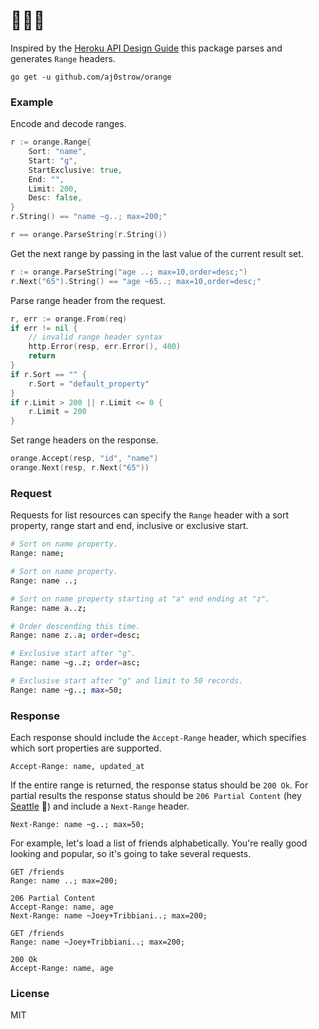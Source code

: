 # 🍊🍊🍊

Inspired by the [Heroku API Design Guide](https://www.gitbook.com/book/geemus/http-api-design/details) this package parses and generates `Range` headers. 

```
go get -u github.com/aj0strow/orange
```

### Example

Encode and decode ranges.

```go
r := orange.Range{
    Sort: "name",
    Start: "g",
    StartExclusive: true,
    End: "",
    Limit: 200,
    Desc: false,
}
r.String() == "name ~g..; max=200;"

r == orange.ParseString(r.String())
```

Get the next range by passing in the last value of the current result set.

```go
r := orange.ParseString("age ..; max=10,order=desc;")
r.Next("65").String() == "age ~65..; max=10,order=desc;"
```

Parse range header from the request.

```go
r, err := orange.From(req)
if err != nil {
    // invalid range header syntax
    http.Error(resp, err.Error(), 400)
    return
}
if r.Sort == "" {
    r.Sort = "default_property"
}
if r.Limit > 200 || r.Limit <= 0 {
    r.Limit = 200
}
```

Set range headers on the response.

```go
orange.Accept(resp, "id", "name")
orange.Next(resp, r.Next("65"))
```

### Request

Requests for list resources can specify the `Range` header with a sort property, range start and end, inclusive or exclusive start.

```sh
# Sort on name property.
Range: name;

# Sort on name property.
Range: name ..;

# Sort on name property starting at "a" end ending at "z".
Range: name a..z;

# Order descending this time.
Range: name z..a; order=desc;

# Exclusive start after "g".
Range: name ~g..z; order=asc;

# Exclusive start after "g" and limit to 50 records.
Range: name ~g..; max=50;
```

### Response

Each response should include the `Accept-Range` header, which specifies which sort properties are supported.

```
Accept-Range: name, updated_at
```

If the entire range is returned, the response status should be `200 Ok`. For partial results the response status should be `206 Partial Content` (hey [Seattle](https://en.wikipedia.org/wiki/Area_code_206) 👋) and include a `Next-Range` header. 

```
Next-Range: name ~g..; max=50;
```

For example, let's load a list of friends alphabetically. You're really good looking and popular, so it's going to take several requests. 

```
GET /friends
Range: name ..; max=200;
```

```
206 Partial Content
Accept-Range: name, age
Next-Range: name ~Joey+Tribbiani..; max=200;
```

```
GET /friends
Range: name ~Joey+Tribbiani..; max=200;
```

```
200 Ok
Accept-Range: name, age
```

### License

MIT
